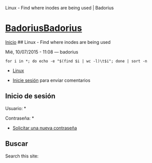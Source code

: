 





Linux - Find where inodes are being used | Badorius


















# [BadoriusBadorius](/ "Badorius")

 
 

[Inicio](/) ## Linux - Find where inodes are being used

 

Mié, 10/07/2015 - 11:08 — badorius

 `for i in *; do echo -e "$(find $i | wc -l)\t$i"; done | sort -n`





* [Linux](/?q=taxonomy/term/2)


* [Inicie sesión](/?q=user/login&destination=comment%2Freply%2F95%23comment-form) para enviar comentarios





 


## Inicio de sesión




Usuario: *



Contraseña: *



* [Solicitar una nueva contraseña](/?q=user/password "Solicita una contraseña nueva por correo electrónico.")






## Buscar





Search this site: 










 




